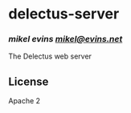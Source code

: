 # delectus-server
### _mikel evins <mikel@evins.net>_

The Delectus web server

## License

Apache 2


